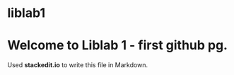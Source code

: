 # liblab1

# Welcome to Liblab 1 - first github pg.

Used **stackedit.io** to write this file in Markdown. 
